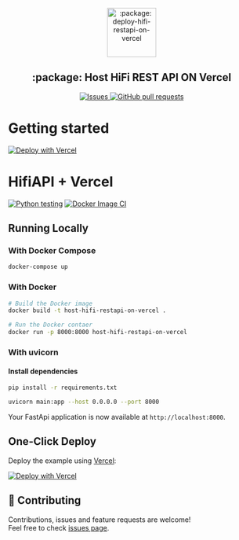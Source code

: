 <p align="center">
 <img width="100px" src="https://raw.githubusercontent.com/hebertcisco/vercel-typescript-express-api/cebd0c563141a4cc7d279997b8cb5dd9232d7591/.github/images/favicon512x512-vercel-typescript-express-api.png" align="center" alt=":package: deploy-hifi-restapi-on-vercel" />
 <h2 align="center">:package: Host HiFi REST API ON Vercel</h2>
</p>
 <p align="center">
    <a href="https://github.com/sachinsenal0x64/host-hifi-restapi-on-vercel/issues">
      <img alt="Issues" src="https://img.shields.io/github/issues/sachinsenal0x64/host-hifi-restapi-on-vercel?style=flat&color=336791" />
    </a>
    <a href="https://github.com/sachinsenal0x64/host-hifi-restapi-on-vercel/pulls">
      <img alt="GitHub pull requests" src="https://img.shields.io/github/issues-pr/sachinsenal0x64/host-hifi-restapi-on-vercel?style=flat&color=336791" />
    </a>

<br>

# Getting started

[![Deploy with Vercel](https://vercel.com/button)](https://vercel.com/new/clone?repository-url=https%3A%2F%2Fgithub.com%2Fhebertcisco%2Fhost-hifi-restapi-on-vercel%2Ftree%2Fmain%2Fpython%2FFastApi&demo-title=HifiAPI%20%2B%20Vercel&demo-description=Use%20HifiAPI%202%20on%20Vercel%20with%20Serverless%20Functions%20using%20the%20Python%20Runtime.&demo-url=https%3A%2F%2FFastApi-python-template.vercel.app%2F&demo-image=https://sachinsenal0x64.github.io/picx-images-hosting/cover.5gnodmhum874.webp)

# HifiAPI + Vercel

[![Python testing](https://github.com/sachinsenal0x64/host-hifi-restapi-on-vercel/actions/workflows/python-app.yml/badge.svg?branch=main)](https://github.com/sachinsenal0x64/host-hifi-restapi-on-vercel/actions/workflows/python-app.yml)
[![Docker Image CI](https://github.com/sachinsenal0x64/host-hifi-restapi-on-vercel/actions/workflows/docker-image.yml/badge.svg)](https://github.com/sachinsenal0x64/host-hifi-restapi-on-vercel/actions/workflows/docker-image.yml)

## Running Locally

### With Docker Compose

```bash
docker-compose up
```

### With Docker

```bash
# Build the Docker image
docker build -t host-hifi-restapi-on-vercel .

# Run the Docker contaer
docker run -p 8000:8000 host-hifi-restapi-on-vercel

```

### With uvicorn

#### Install dependencies

```bash
pip install -r requirements.txt
```

```bash
uvicorn main:app --host 0.0.0.0 --port 8000
```

Your FastApi application is now available at `http://localhost:8000`.

## One-Click Deploy

Deploy the example using [Vercel](https://vercel.com?utm_source=github&utm_medium=readme&utm_campaign=vercel-examples):

[![Deploy with Vercel](https://vercel.com/button)](https://vercel.com/new/clone?repository-url=https%3A%2F%2Fgithub.com%2Fsachinsenal0x64%2Fhost-hifi-restapi-on-vercel%2Ftree%2Fmain%2Fpython%2FHifiAPI&demo-title=HifiAPI%20%2B%20Vercel&demo-description=Use%20HifiAPI%202%20on%20Vercel%20with%20Serverless%20Functions%20using%20the%20Python%20Runtime.&demo-url=https%3A%2F%2FHifiAPI.vercel.app%2F&demo-image=https://sachinsenal0x64.github.io/picx-images-hosting/cover.5gnodmhum874.webp)

## 🤝 Contributing

Contributions, issues and feature requests are welcome!<br />Feel free to check [issues page](issues).
